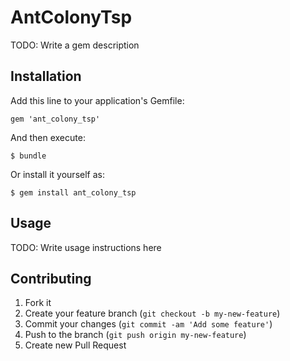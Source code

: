 # AntColonyTsp

TODO: Write a gem description

## Installation

Add this line to your application's Gemfile:

    gem 'ant_colony_tsp'

And then execute:

    $ bundle

Or install it yourself as:

    $ gem install ant_colony_tsp

## Usage

TODO: Write usage instructions here

## Contributing

1. Fork it
2. Create your feature branch (`git checkout -b my-new-feature`)
3. Commit your changes (`git commit -am 'Add some feature'`)
4. Push to the branch (`git push origin my-new-feature`)
5. Create new Pull Request
